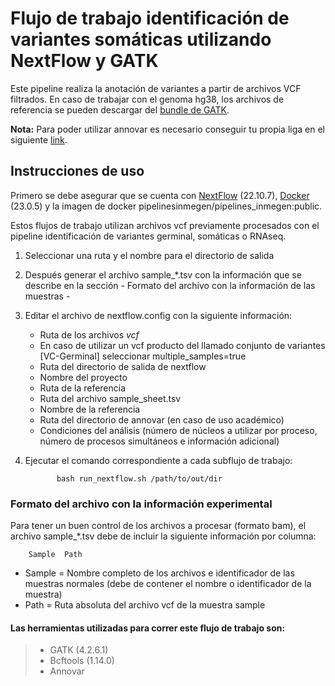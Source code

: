 # Flujo de trabajo identificación de variantes somáticas utilizando NextFlow y GATK

Este pipeline realiza la anotación de variantes a partir de archivos VCF filtrados.
En caso de trabajar con el genoma hg38, los archivos de referencia se pueden descargar del [bundle de GATK](https://console.cloud.google.com/storage/browser/genomics-public-data/resources/broad/hg38/v0;tab=objects?prefix=&forceOnObjectsSortingFiltering=false).  

**Nota:** Para poder utilizar annovar es necesario conseguir tu propia liga en el siguiente [link](https://www.openbioinformatics.org/annovar/annovar_download_form.php).

## Instrucciones de uso 

Primero se debe asegurar que se cuenta con [NextFlow](https://www.nextflow.io/docs/latest/index.html) (22.10.7), [Docker](https://docs.docker.com/) (23.0.5) y la imagen de docker pipelinesinmegen/pipelines_inmegen:public.

Estos flujos de trabajo utilizan archivos vcf previamente procesados con el pipeline identificación de variantes germinal, somáticas o RNAseq.

 1. Seleccionar una ruta y el nombre para el directorio de salida
 2. Después generar el archivo sample_*.tsv con la información que se describe en la sección - Formato del archivo con la información de las muestras -
 3. Editar el archivo de nextflow.config con la siguiente información:

	- Ruta de los archivos *vcf*
	- En caso de utilizar un vcf producto del llamado conjunto de variantes [VC-Germinal] seleccionar multiple_samples=true
	- Ruta del directorio de salida de nextflow
	- Nombre del proyecto 
	- Ruta de la referencia
	- Ruta del archivo sample_sheet.tsv
	- Nombre de la referencia
	- Ruta del directorio de annovar (en caso de uso académico)
	- Condiciones del análisis (número de núcleos a utilizar por proceso, número de procesos simultáneos e información adicional)

  4. Ejecutar el comando correspondiente a cada subflujo de trabajo: 

                bash run_nextflow.sh /path/to/out/dir

### Formato del archivo con la información experimental
 
Para tener un buen control de los archivos a procesar (formato bam), el archivo sample_*.tsv debe de incluir la siguiente información por columna:
 
		Sample	Path	

 - Sample   = Nombre completo de los archivos e identificador de las muestras normales (debe de contener el nombre o identificador de la muestra)
 - Path     = Ruta absoluta del archivo vcf de la muestra sample

#### Las herramientas utilizadas para correr este flujo de trabajo son:
>
> - GATK (4.2.6.1)
> - Bcftools (1.14.0)
> - Annovar
>
